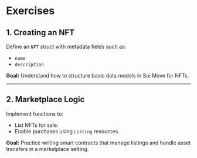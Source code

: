 # Exercises

## 1. Creating an NFT

Define an `NFT` struct with metadata fields such as:

* `name`
* `description`

**Goal:** Understand how to structure basic data models in Sui Move for NFTs.

---

## 2. Marketplace Logic

Implement functions to:

* List NFTs for sale.
* Enable purchases using `Listing` resources.

**Goal:** Practice writing smart contracts that manage listings and handle asset transfers in a marketplace setting.


